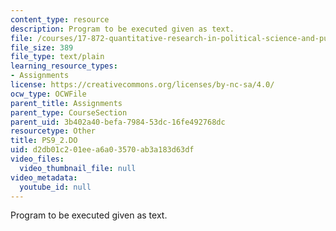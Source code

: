 ```yaml
---
content_type: resource
description: Program to be executed given as text.
file: /courses/17-872-quantitative-research-in-political-science-and-public-policy-spring-2004/d2db01c201eea6a03570ab3a183d63df_PS9_2.DO
file_size: 389
file_type: text/plain
learning_resource_types:
- Assignments
license: https://creativecommons.org/licenses/by-nc-sa/4.0/
ocw_type: OCWFile
parent_title: Assignments
parent_type: CourseSection
parent_uid: 3b402a40-befa-7984-53dc-16fe492768dc
resourcetype: Other
title: PS9_2.DO
uid: d2db01c2-01ee-a6a0-3570-ab3a183d63df
video_files:
  video_thumbnail_file: null
video_metadata:
  youtube_id: null
---
```

Program to be executed given as text.